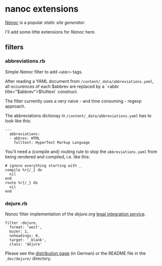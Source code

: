 # nanoc extensions

*[Nanoc](http://nanoc.ws/)* is a popular *static site generator*.

I'll add some little extensions for *Nanoc* here.

## filters

### abbreviations.rb

Simple *Nanoc* filter to add `<abbr>` tags.

After reading a YAML document from `/content/_data/abbreviations.yaml`,
all occurences of each $abbrev are replaced by a
`<abbr title="$abbrev">$fulltext</abbr>` construct.

The filter currently uses a very naive - and time consuming - regexp approach.

The abbreviations dictionay in `/content/_data/abbreviations.yaml` has to
look like this:

    ---
	  abbreviations:
	  - abbrev: HTML
        fulltext: HyperText Markup Language

You'll need a (compile and) routing rule to stop the `abbreviations.yaml`
from being rendered and compiled, i.e. like this:

    # ignore everything starting with _
    compile %r{/_} do
      nil
    end
    route %r{/_} do
      nil
    end

### dejure.rb

*Nanoc* filter implementation of the *dejure.org*
[legal integration service](https://dejure.org/vernetzung.html).

    filter :dejure,
      format: 'weit',
      buzer: 1,
      noheadings: 0,
      target: '_blank',
      class: 'dejure'

Please see the [distribution page](https://th-h.de/net/software/nanoc-dejure/)
(in German) or the README file in the `_doc/dejure/` directory.
